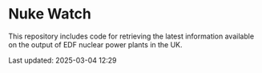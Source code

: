 # Nuke Watch

This repository includes code for retrieving the latest information available on the output of EDF nuclear power plants in the UK.

Last updated: 2025-03-04 12:29